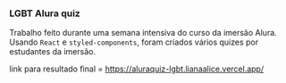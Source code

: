 ### LGBT Alura quiz

Trabalho feito durante uma semana intensiva do curso da imersão Alura. 
Usando `React` e `styled-components`, foram criados vários quizes por estudantes da imersão. 

link para resultado final = https://aluraquiz-lgbt.lianaalice.vercel.app/ 

